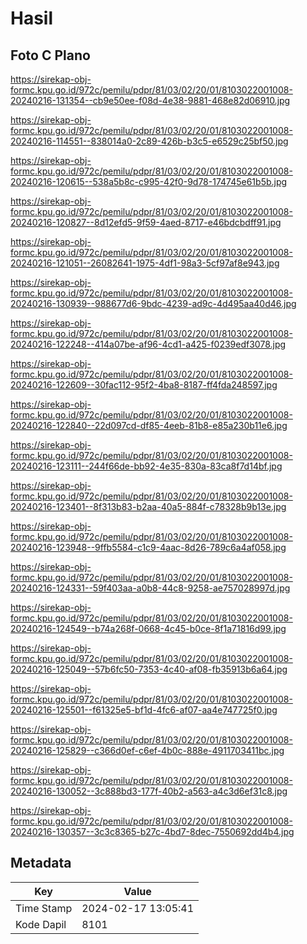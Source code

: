 # Hasil

## Foto C Plano

https://sirekap-obj-formc.kpu.go.id/972c/pemilu/pdpr/81/03/02/20/01/8103022001008-20240216-131354--cb9e50ee-f08d-4e38-9881-468e82d06910.jpg

https://sirekap-obj-formc.kpu.go.id/972c/pemilu/pdpr/81/03/02/20/01/8103022001008-20240216-114551--838014a0-2c89-426b-b3c5-e6529c25bf50.jpg

https://sirekap-obj-formc.kpu.go.id/972c/pemilu/pdpr/81/03/02/20/01/8103022001008-20240216-120615--538a5b8c-c995-42f0-9d78-174745e61b5b.jpg

https://sirekap-obj-formc.kpu.go.id/972c/pemilu/pdpr/81/03/02/20/01/8103022001008-20240216-120827--8d12efd5-9f59-4aed-8717-e46bdcbdff91.jpg

https://sirekap-obj-formc.kpu.go.id/972c/pemilu/pdpr/81/03/02/20/01/8103022001008-20240216-121051--26082641-1975-4df1-98a3-5cf97af8e943.jpg

https://sirekap-obj-formc.kpu.go.id/972c/pemilu/pdpr/81/03/02/20/01/8103022001008-20240216-130939--988677d6-9bdc-4239-ad9c-4d495aa40d46.jpg

https://sirekap-obj-formc.kpu.go.id/972c/pemilu/pdpr/81/03/02/20/01/8103022001008-20240216-122248--414a07be-af96-4cd1-a425-f0239edf3078.jpg

https://sirekap-obj-formc.kpu.go.id/972c/pemilu/pdpr/81/03/02/20/01/8103022001008-20240216-122609--30fac112-95f2-4ba8-8187-ff4fda248597.jpg

https://sirekap-obj-formc.kpu.go.id/972c/pemilu/pdpr/81/03/02/20/01/8103022001008-20240216-122840--22d097cd-df85-4eeb-81b8-e85a230b11e6.jpg

https://sirekap-obj-formc.kpu.go.id/972c/pemilu/pdpr/81/03/02/20/01/8103022001008-20240216-123111--244f66de-bb92-4e35-830a-83ca8f7d14bf.jpg

https://sirekap-obj-formc.kpu.go.id/972c/pemilu/pdpr/81/03/02/20/01/8103022001008-20240216-123401--8f313b83-b2aa-40a5-884f-c78328b9b13e.jpg

https://sirekap-obj-formc.kpu.go.id/972c/pemilu/pdpr/81/03/02/20/01/8103022001008-20240216-123948--9ffb5584-c1c9-4aac-8d26-789c6a4af058.jpg

https://sirekap-obj-formc.kpu.go.id/972c/pemilu/pdpr/81/03/02/20/01/8103022001008-20240216-124331--59f403aa-a0b8-44c8-9258-ae757028997d.jpg

https://sirekap-obj-formc.kpu.go.id/972c/pemilu/pdpr/81/03/02/20/01/8103022001008-20240216-124549--b74a268f-0668-4c45-b0ce-8f1a71816d99.jpg

https://sirekap-obj-formc.kpu.go.id/972c/pemilu/pdpr/81/03/02/20/01/8103022001008-20240216-125049--57b6fc50-7353-4c40-af08-fb35913b6a64.jpg

https://sirekap-obj-formc.kpu.go.id/972c/pemilu/pdpr/81/03/02/20/01/8103022001008-20240216-125501--f61325e5-bf1d-4fc6-af07-aa4e747725f0.jpg

https://sirekap-obj-formc.kpu.go.id/972c/pemilu/pdpr/81/03/02/20/01/8103022001008-20240216-125829--c366d0ef-c6ef-4b0c-888e-4911703411bc.jpg

https://sirekap-obj-formc.kpu.go.id/972c/pemilu/pdpr/81/03/02/20/01/8103022001008-20240216-130052--3c888bd3-177f-40b2-a563-a4c3d6ef31c8.jpg

https://sirekap-obj-formc.kpu.go.id/972c/pemilu/pdpr/81/03/02/20/01/8103022001008-20240216-130357--3c3c8365-b27c-4bd7-8dec-7550692dd4b4.jpg


## Metadata

| Key        | Value               |
| ---------- | ------------------- |
| Time Stamp | 2024-02-17 13:05:41 |
| Kode Dapil | 8101                |



